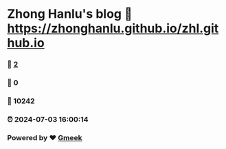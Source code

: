 # Zhong Hanlu's blog :link: https://zhonghanlu.github.io/zhl.github.io 
### :page_facing_up: [2](https://zhonghanlu.github.io/zhl.github.io/tag.html) 
### :speech_balloon: 0 
### :hibiscus: 10242 
### :alarm_clock: 2024-07-03 16:00:14 
### Powered by :heart: [Gmeek](https://github.com/Meekdai/Gmeek)
